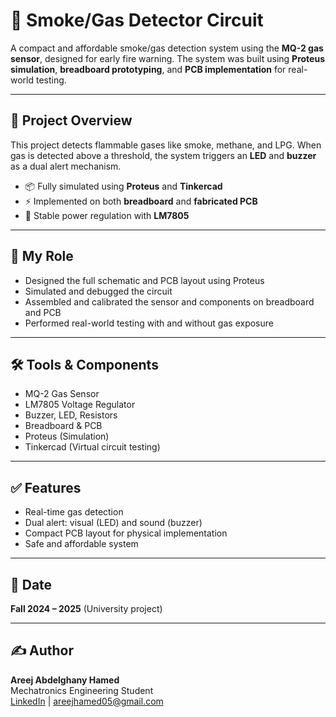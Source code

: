 # 🚨 Smoke/Gas Detector Circuit

A compact and affordable smoke/gas detection system using the **MQ-2 gas sensor**, designed for early fire warning. The system was built using **Proteus simulation**, **breadboard prototyping**, and **PCB implementation** for real-world testing.

---

## 🔧 Project Overview

This project detects flammable gases like smoke, methane, and LPG. When gas is detected above a threshold, the system triggers an **LED** and **buzzer** as a dual alert mechanism.

- 📦 Fully simulated using **Proteus** and **Tinkercad**
- ⚡ Implemented on both **breadboard** and **fabricated PCB**
- 🔋 Stable power regulation with **LM7805**

---

## 🧠 My Role

- Designed the full schematic and PCB layout using Proteus
- Simulated and debugged the circuit
- Assembled and calibrated the sensor and components on breadboard and PCB
- Performed real-world testing with and without gas exposure

---

## 🛠️ Tools & Components

- MQ-2 Gas Sensor
- LM7805 Voltage Regulator
- Buzzer, LED, Resistors
- Breadboard & PCB
- Proteus (Simulation)
- Tinkercad (Virtual circuit testing)

---

## ✅ Features

- Real-time gas detection
- Dual alert: visual (LED) and sound (buzzer)
- Compact PCB layout for physical implementation
- Safe and affordable system

---

## 📅 Date

**Fall 2024 – 2025** (University project)

---

## ✍️ Author

**Areej Abdelghany Hamed**  
Mechatronics Engineering Student  
[LinkedIn](https://www.linkedin.com/in/areejhamed) | areejhamed05@gmail.com
